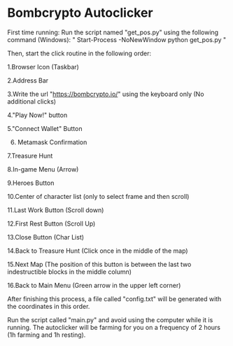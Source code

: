 # Bombcrypto Autoclicker

First time running:
Run the script named "get_pos.py" using the following command (Windows):
" Start-Process -NoNewWindow python get_pos.py "

Then, start the click routine in the following order:

1.Browser Icon (Taskbar)

2.Address Bar

3.Write the url "https://bombcrypto.io/" using the keyboard only (No additional clicks)

4."Play Now!" button

5."Connect Wallet" Button

6. Metamask Confirmation

7.Treasure Hunt

8.In-game Menu (Arrow)

9.Heroes Button

10.Center of character list (only to select frame and then scroll)

11.Last Work Button (Scroll down)

12.First Rest Button (Scroll Up)

13.Close Button (Char List)

14.Back to Treasure Hunt (Click once in the middle of the map)

15.Next Map (The position of this button is between the last two indestructible blocks in the middle column)

16.Back to Main Menu (Green arrow in the upper left corner)

After finishing this process, a file called "config.txt" will be generated with the coordinates in this order.

Run the script called "main.py" and avoid using the computer while it is running. The autoclicker will be farming for you on a frequency of 2 hours (1h farming and 1h resting).
